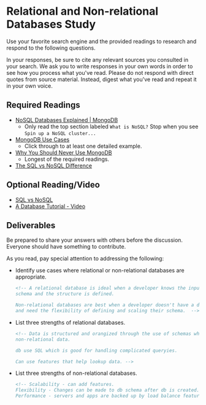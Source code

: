 # Relational and Non-relational Databases Study

Use your favorite search engine and the provided readings to research and
respond to the following questions.

In your responses, be sure to cite any relevant sources you consulted in your
search. We ask you to write responses in your own words in order to see how you
process what you've read. Please do not respond with direct quotes from source
material. Instead, digest what you've read and repeat it in your own voice.

## Required Readings

- [NoSQL Databases Explained | MongoDB](https://www.mongodb.com/nosql-explained)
  - Only read the top section labeled `What is NoSQL?`
    Stop when you see `Spin up a NoSQL cluster...`
- [MongoDB Use Cases](http://docs.mongodb.org/ecosystem/use-cases/)
  - Click through to at least one detailed example.
- [Why You Should Never Use MongoDB](http://www.sarahmei.com/blog/2013/11/11/why-you-should-never-use-mongodb/)
  - Longest of the required readings.
- [The SQL vs NoSQL Difference](https://medium.com/xplenty-blog/the-sql-vs-nosql-difference-mysql-vs-mongodb-32c9980e67b2)

## Optional Reading/Video

- [SQL vs NoSQL](http://www.bmc.com/blogs/sql-vs-nosql/)
- [A Database Tutorial - Video](https://www.youtube.com/watch?v=Jt_w2swkXAk)

## Deliverables

Be prepared to share your answers with others before the discussion. Everyone
should have something to contribute.

As you read, pay special attention to addressing the following:

- Identify use cases where relational or non-relational databases are
  appropriate.

    ```md
    <!-- A relational database is ideal when a developer knows the input field data
    schema and the structure is defined.

    Non-relational databases are best when a developer doesn't have a data schema fully defined
    and need the flexibility of defining and scaling their schema.  -->
    ```

- List three strengths of relational databases.

    ```md
    <!-- Data is structured and orangized through the use of schemas which store once
    non-relational data.

    db use SQL which is good for handling complicated queryies.

    Can use features that help lookup data. -->
    ```

- List three strengths of non-relational databases.

    ```md
    <!-- Scalability - can add features.
    Flexibility - Changes can be made to db schema after db is created.
    Performance - servers and apps are backed up by load balance features. -->
    ```
